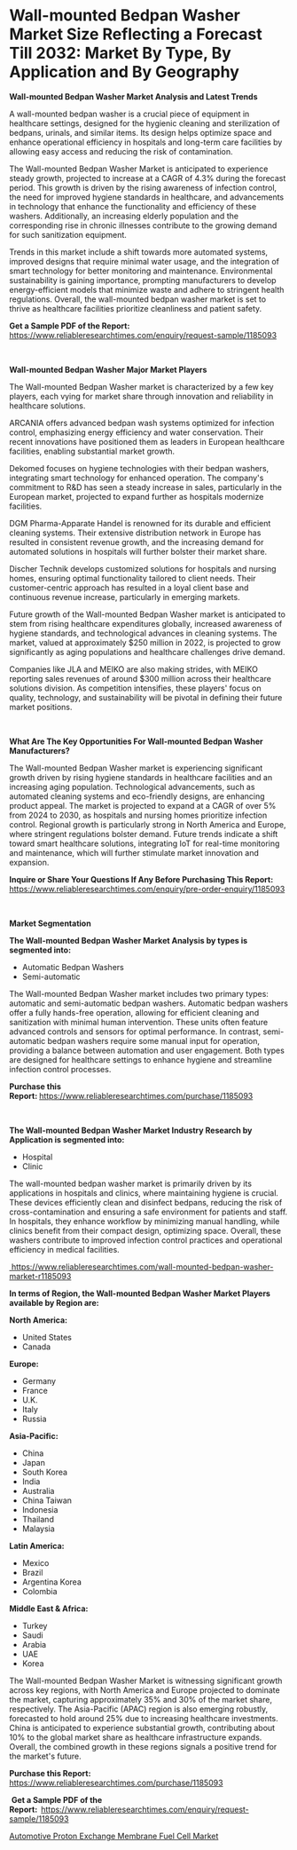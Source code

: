 <p><h1>Wall-mounted Bedpan Washer Market Size Reflecting a Forecast Till 2032: Market By Type, By Application and By Geography</h1></p><p><strong>Wall-mounted Bedpan Washer Market Analysis and Latest Trends</strong></p>
<p><p>A wall-mounted bedpan washer is a crucial piece of equipment in healthcare settings, designed for the hygienic cleaning and sterilization of bedpans, urinals, and similar items. Its design helps optimize space and enhance operational efficiency in hospitals and long-term care facilities by allowing easy access and reducing the risk of contamination.</p><p>The Wall-mounted Bedpan Washer Market is anticipated to experience steady growth, projected to increase at a CAGR of 4.3% during the forecast period. This growth is driven by the rising awareness of infection control, the need for improved hygiene standards in healthcare, and advancements in technology that enhance the functionality and efficiency of these washers. Additionally, an increasing elderly population and the corresponding rise in chronic illnesses contribute to the growing demand for such sanitization equipment.</p><p>Trends in this market include a shift towards more automated systems, improved designs that require minimal water usage, and the integration of smart technology for better monitoring and maintenance. Environmental sustainability is gaining importance, prompting manufacturers to develop energy-efficient models that minimize waste and adhere to stringent health regulations. Overall, the wall-mounted bedpan washer market is set to thrive as healthcare facilities prioritize cleanliness and patient safety.</p></p>
<p><strong>Get a Sample PDF of the Report:&nbsp;</strong> <a href="https://www.reliableresearchtimes.com/enquiry/request-sample/1185093?utm_campaign=3315&utm_medium=2&utm_source=Github&utm_content=ia&utm_term=28032025&utm_id=wall-mounted-bedpan-washer">https://www.reliableresearchtimes.com/enquiry/request-sample/1185093</a></p>
<p>&nbsp;</p>
<p><strong>Wall-mounted Bedpan Washer Major Market Players</strong></p>
<p><p>The Wall-mounted Bedpan Washer market is characterized by a few key players, each vying for market share through innovation and reliability in healthcare solutions. </p><p>ARCANIA offers advanced bedpan wash systems optimized for infection control, emphasizing energy efficiency and water conservation. Their recent innovations have positioned them as leaders in European healthcare facilities, enabling substantial market growth.</p><p>Dekomed focuses on hygiene technologies with their bedpan washers, integrating smart technology for enhanced operation. The company's commitment to R&D has seen a steady increase in sales, particularly in the European market, projected to expand further as hospitals modernize facilities.</p><p>DGM Pharma-Apparate Handel is renowned for its durable and efficient cleaning systems. Their extensive distribution network in Europe has resulted in consistent revenue growth, and the increasing demand for automated solutions in hospitals will further bolster their market share.</p><p>Discher Technik develops customized solutions for hospitals and nursing homes, ensuring optimal functionality tailored to client needs. Their customer-centric approach has resulted in a loyal client base and continuous revenue increase, particularly in emerging markets.</p><p>Future growth of the Wall-mounted Bedpan Washer market is anticipated to stem from rising healthcare expenditures globally, increased awareness of hygiene standards, and technological advances in cleaning systems. The market, valued at approximately $250 million in 2022, is projected to grow significantly as aging populations and healthcare challenges drive demand.</p><p>Companies like JLA and MEIKO are also making strides, with MEIKO reporting sales revenues of around $300 million across their healthcare solutions division. As competition intensifies, these players' focus on quality, technology, and sustainability will be pivotal in defining their future market positions.</p></p>
<p>&nbsp;</p>
<p><strong>What Are The Key Opportunities For Wall-mounted Bedpan Washer Manufacturers?</strong></p>
<p><p>The Wall-mounted Bedpan Washer market is experiencing significant growth driven by rising hygiene standards in healthcare facilities and an increasing aging population. Technological advancements, such as automated cleaning systems and eco-friendly designs, are enhancing product appeal. The market is projected to expand at a CAGR of over 5% from 2024 to 2030, as hospitals and nursing homes prioritize infection control. Regional growth is particularly strong in North America and Europe, where stringent regulations bolster demand. Future trends indicate a shift toward smart healthcare solutions, integrating IoT for real-time monitoring and maintenance, which will further stimulate market innovation and expansion.</p></p>
<p><strong>Inquire or Share Your Questions If Any Before Purchasing This Report:</strong> <a href="https://www.reliableresearchtimes.com/enquiry/pre-order-enquiry/1185093?utm_campaign=3315&utm_medium=2&utm_source=Github&utm_content=ia&utm_term=28032025&utm_id=wall-mounted-bedpan-washer">https://www.reliableresearchtimes.com/enquiry/pre-order-enquiry/1185093</a></p>
<p>&nbsp;</p>
<p><strong>Market Segmentation</strong></p>
<p><strong>The Wall-mounted Bedpan Washer Market Analysis by types is segmented into:</strong></p>
<p><ul><li>Automatic Bedpan Washers</li><li>Semi-automatic</li></ul></p>
<p><p>The Wall-mounted Bedpan Washer market includes two primary types: automatic and semi-automatic bedpan washers. Automatic bedpan washers offer a fully hands-free operation, allowing for efficient cleaning and sanitization with minimal human intervention. These units often feature advanced controls and sensors for optimal performance. In contrast, semi-automatic bedpan washers require some manual input for operation, providing a balance between automation and user engagement. Both types are designed for healthcare settings to enhance hygiene and streamline infection control processes.</p></p>
<p><strong>Purchase this Report:&nbsp;</strong><a href="https://www.reliableresearchtimes.com/purchase/1185093?utm_campaign=3315&utm_medium=2&utm_source=Github&utm_content=ia&utm_term=28032025&utm_id=wall-mounted-bedpan-washer">https://www.reliableresearchtimes.com/purchase/1185093</a></p>
<p>&nbsp;</p>
<p><strong>The Wall-mounted Bedpan Washer Market Industry Research by Application is segmented into:</strong></p>
<p><ul><li>Hospital</li><li>Clinic</li></ul></p>
<p><p>The wall-mounted bedpan washer market is primarily driven by its applications in hospitals and clinics, where maintaining hygiene is crucial. These devices efficiently clean and disinfect bedpans, reducing the risk of cross-contamination and ensuring a safe environment for patients and staff. In hospitals, they enhance workflow by minimizing manual handling, while clinics benefit from their compact design, optimizing space. Overall, these washers contribute to improved infection control practices and operational efficiency in medical facilities.</p></p>
<p><a href="https://www.reliableresearchtimes.com/wall-mounted-bedpan-washer-market-r1185093?utm_campaign=3315&utm_medium=2&utm_source=Github&utm_content=ia&utm_term=28032025&utm_id=wall-mounted-bedpan-washer">&nbsp;https://www.reliableresearchtimes.com/wall-mounted-bedpan-washer-market-r1185093</a></p>
<p><strong>In terms of Region, the Wall-mounted Bedpan Washer Market Players available by Region are:</strong></p>
<p>
    <p> <strong> North America: </strong>
        <ul>
            <li>United States</li>
            <li>Canada</li>
        </ul>
        </p> 
    <p> <strong> Europe: </strong>
        <ul>
            <li>Germany</li>
            <li>France</li>
            <li>U.K.</li>
            <li>Italy</li>
            <li>Russia</li>
        </ul>
        </p> 
    <p> <strong> Asia-Pacific: </strong>
        <ul>
            <li>China</li>
            <li>Japan</li>
            <li>South Korea</li>
            <li>India</li>
            <li>Australia</li>
            <li>China Taiwan</li>
            <li>Indonesia</li>
            <li>Thailand</li>
            <li>Malaysia</li>
        </ul>
        </p> 
    <p> <strong> Latin America: </strong>
        <ul>
            <li>Mexico</li>
            <li>Brazil</li>
            <li>Argentina Korea</li>
            <li>Colombia</li>
        </ul>
        </p> 
    <p> <strong> Middle East & Africa: </strong>
        <ul>
            <li>Turkey</li>
            <li>Saudi</li>
            <li>Arabia</li>
            <li>UAE</li>
            <li>Korea</li>
        </ul>
    </p>
    </p>
<p><p>The Wall-mounted Bedpan Washer Market is witnessing significant growth across key regions, with North America and Europe projected to dominate the market, capturing approximately 35% and 30% of the market share, respectively. The Asia-Pacific (APAC) region is also emerging robustly, forecasted to hold around 25% due to increasing healthcare investments. China is anticipated to experience substantial growth, contributing about 10% to the global market share as healthcare infrastructure expands. Overall, the combined growth in these regions signals a positive trend for the market's future.</p></p>
<p><strong>Purchase this Report: </strong><a href="https://www.reliableresearchtimes.com/purchase/1185093?utm_campaign=3315&utm_medium=2&utm_source=Github&utm_content=ia&utm_term=28032025&utm_id=wall-mounted-bedpan-washer">https://www.reliableresearchtimes.com/purchase/1185093</a></p>
<p>&nbsp;<strong>Get a Sample PDF of the Report:&nbsp;&nbsp;</strong><a href="https://www.reliableresearchtimes.com/enquiry/request-sample/1185093?utm_campaign=3315&utm_medium=2&utm_source=Github&utm_content=ia&utm_term=28032025&utm_id=wall-mounted-bedpan-washer">https://www.reliableresearchtimes.com/enquiry/request-sample/1185093</a></p>
<p><strong></strong></p>
<p><p><a href="https://github.com/ijffseandy/Market-Research-Report-List-1/blob/main/automotive-proton-exchange-membrane-fuel-cell-market.md?utm_campaign=3315&utm_medium=2&utm_source=Github&utm_content=ia&utm_term=28032025&utm_id=wall-mounted-bedpan-washer">Automotive Proton Exchange Membrane Fuel Cell Market</a></p></p>